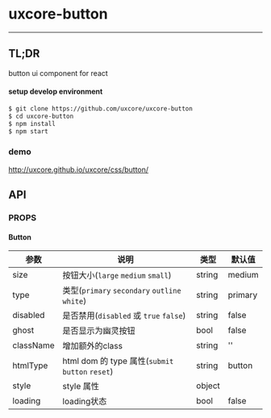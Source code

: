# uxcore-button

---

## TL;DR

button ui component for react

#### setup develop environment

```sh
$ git clone https://github.com/uxcore/uxcore-button
$ cd uxcore-button
$ npm install
$ npm start
```

### demo
http://uxcore.github.io/uxcore/css/button/

## API

### PROPS

#### Button

|参数|说明|类型|默认值|
|---|----|---|------|
|size|按钮大小(`large` `medium` `small`)|string|medium|
|type|类型(`primary` `secondary` `outline` `white`)|string|primary|
|disabled|是否禁用(`disabled` 或 `true` `false`)|string|false|
|ghost|是否显示为幽灵按钮|bool|false|
|className|增加额外的class|string|''|
|htmlType|html dom 的 type 属性(`submit` `button` `reset`)|string|button|
|style|style 属性|object||
|loading|loading状态|bool|false|

